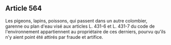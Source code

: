 Article 564
----
Les pigeons, lapins, poissons, qui passent dans un autre colombier, garenne ou
plan d'eau visé aux articles L. 431-6 et L. 431-7 du code de l'environnement
appartiennent au propriétaire de ces derniers, pourvu qu'ils n'y aient point été
attirés par fraude et artifice.
